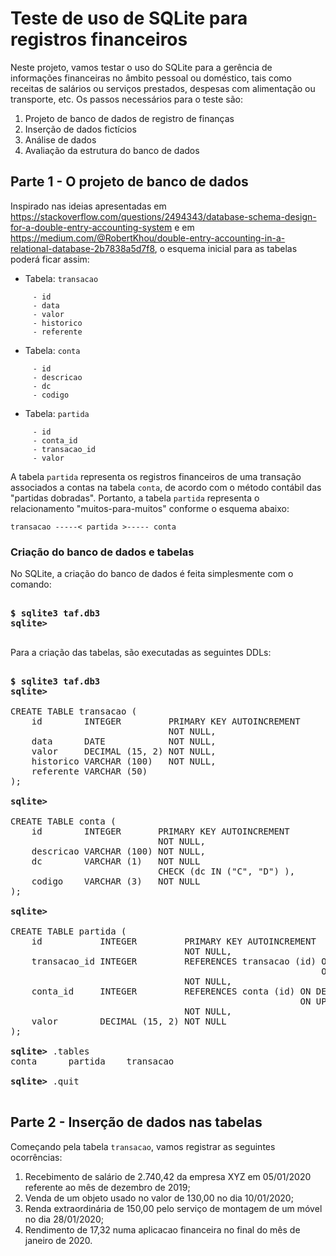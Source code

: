 # Teste de uso de SQLite para registros financeiros

Neste projeto, vamos testar o uso do SQLite para a gerência de informações financeiras no âmbito pessoal ou doméstico, tais como receitas de salários ou serviços prestados, despesas com alimentação ou transporte, etc. Os passos necessários para o teste são:

1. Projeto de banco de dados de registro de finanças
2. Inserção de dados fictícios
3. Análise de dados
4. Avaliação da estrutura do banco de dados

## Parte 1 - O projeto de banco de dados
Inspirado nas ideias apresentadas em https://stackoverflow.com/questions/2494343/database-schema-design-for-a-double-entry-accounting-system e em https://medium.com/@RobertKhou/double-entry-accounting-in-a-relational-database-2b7838a5d7f8, o esquema inicial para as tabelas poderá ficar assim:

- Tabela: ``transacao``
```
     - id
     - data
     - valor
     - historico
     - referente
```
- Tabela: ``conta``
```
     - id
     - descricao
     - dc
     - codigo
```
- Tabela: ``partida``
```
     - id
     - conta_id
     - transacao_id
     - valor
```
A tabela ``partida`` representa os registros financeiros de uma transação associados a contas na tabela ``conta``, de acordo com o método contábil das "partidas dobradas". Portanto, a tabela ``partida`` representa o relacionamento "muitos-para-muitos" conforme o esquema abaixo:
```
transacao -----< partida >----- conta
```
### Criação do banco de dados e tabelas

No SQLite, a criação do banco de dados é feita simplesmente com o comando:
<pre>
<b>
$ sqlite3 taf.db3
sqlite>
</b>
</pre>
Para a criação das tabelas, são executadas as seguintes DDLs:
<pre>
<b>
$ sqlite3 taf.db3
sqlite>
</b>
CREATE TABLE transacao (
    id        INTEGER         PRIMARY KEY AUTOINCREMENT
                              NOT NULL,
    data      DATE            NOT NULL,
    valor     DECIMAL (15, 2) NOT NULL,
    historico VARCHAR (100)   NOT NULL,
    referente VARCHAR (50) 
);
<b>
sqlite>
</b>
CREATE TABLE conta (
    id        INTEGER       PRIMARY KEY AUTOINCREMENT
                            NOT NULL,
    descricao VARCHAR (100) NOT NULL,
    dc        VARCHAR (1)   NOT NULL
                            CHECK (dc IN ("C", "D") ),
    codigo    VARCHAR (3)   NOT NULL
);
<b>
sqlite>
</b>
CREATE TABLE partida (
    id           INTEGER         PRIMARY KEY AUTOINCREMENT
                                 NOT NULL,
    transacao_id INTEGER         REFERENCES transacao (id) ON DELETE CASCADE
                                                           ON UPDATE CASCADE
                                 NOT NULL,
    conta_id     INTEGER         REFERENCES conta (id) ON DELETE CASCADE
                                                       ON UPDATE CASCADE
                                 NOT NULL,
    valor        DECIMAL (15, 2) NOT NULL
);

<b>sqlite></b> .tables
conta      partida    transacao

<b>sqlite></b> .quit
</b>
</pre>
## Parte 2 - Inserção de dados nas tabelas

Começando pela tabela ``transacao``, vamos registrar as seguintes ocorrências:
1. Recebimento de salário de 2.740,42 da empresa XYZ em 05/01/2020 referente ao mês de dezembro de 2019;
2. Venda de um objeto usado no valor de 130,00 no dia 10/01/2020;
3. Renda extraordinária de 150,00 pelo serviço de montagem de um móvel no dia 28/01/2020;
4. Rendimento de 17,32 numa aplicacao financeira no final do mês de janeiro de 2020.